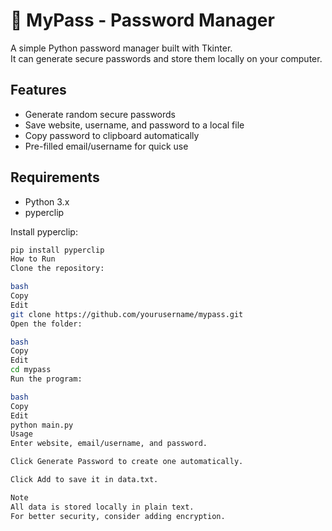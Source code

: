 # 🔐 MyPass - Password Manager

A simple Python password manager built with Tkinter.  
It can generate secure passwords and store them locally on your computer.

## Features
- Generate random secure passwords
- Save website, username, and password to a local file
- Copy password to clipboard automatically
- Pre-filled email/username for quick use

## Requirements
- Python 3.x
- pyperclip

Install pyperclip:
```bash
pip install pyperclip
How to Run
Clone the repository:

bash
Copy
Edit
git clone https://github.com/yourusername/mypass.git
Open the folder:

bash
Copy
Edit
cd mypass
Run the program:

bash
Copy
Edit
python main.py
Usage
Enter website, email/username, and password.

Click Generate Password to create one automatically.

Click Add to save it in data.txt.

Note
All data is stored locally in plain text.
For better security, consider adding encryption.
